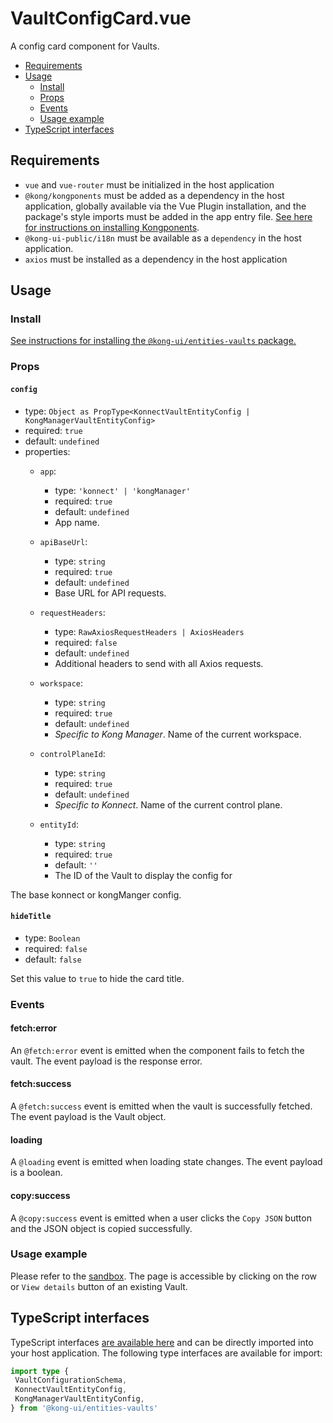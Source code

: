 # VaultConfigCard.vue

A config card component for Vaults.

- [Requirements](#requirements)
- [Usage](#usage)
    - [Install](#install)
    - [Props](#props)
    - [Events](#events)
    - [Usage example](#usage-example)
- [TypeScript interfaces](#typescript-interfaces)

## Requirements

- `vue` and `vue-router` must be initialized in the host application
- `@kong/kongponents` must be added as a dependency in the host application, globally available via the Vue Plugin installation, and the package's style imports must be added in the app entry file. [See here for instructions on installing Kongponents](https://kongponents.konghq.com/#globally-install-all-kongponents).
- `@kong-ui-public/i18n` must be available as a `dependency` in the host application.
- `axios` must be installed as a dependency in the host application

## Usage

### Install

[See instructions for installing the `@kong-ui/entities-vaults` package.](../README.md#install)

### Props

#### `config`

- type: `Object as PropType<KonnectVaultEntityConfig | KongManagerVaultEntityConfig>`
- required: `true`
- default: `undefined`
- properties:
    - `app`:
        - type: `'konnect' | 'kongManager'`
        - required: `true`
        - default: `undefined`
        - App name.

    - `apiBaseUrl`:
        - type: `string`
        - required: `true`
        - default: `undefined`
        - Base URL for API requests.

    - `requestHeaders`:
        - type: `RawAxiosRequestHeaders | AxiosHeaders`
        - required: `false`
        - default: `undefined`
        - Additional headers to send with all Axios requests.

    - `workspace`:
        - type: `string`
        - required: `true`
        - default: `undefined`
        - *Specific to Kong Manager*. Name of the current workspace.

    - `controlPlaneId`:
        - type: `string`
        - required: `true`
        - default: `undefined`
        - *Specific to Konnect*. Name of the current control plane.

    - `entityId`:
        - type: `string`
        - required: `true`
        - default: `''`
        - The ID of the Vault to display the config for

The base konnect or kongManger config.

#### `hideTitle`

- type: `Boolean`
- required: `false`
- default: `false`

Set this value to `true` to hide the card title.

### Events

#### fetch:error

An `@fetch:error` event is emitted when the component fails to fetch the vault. The event payload is the response error.

#### fetch:success

A `@fetch:success` event is emitted when the vault is successfully fetched. The event payload is the Vault object.

#### loading

A `@loading` event is emitted when loading state changes. The event payload is a boolean.

#### copy:success

A `@copy:success` event is emitted when a user clicks the `Copy JSON` button and the JSON object is copied successfully.

### Usage example

Please refer to the [sandbox](../sandbox/pages/VaultConfigCardPage.vue). The page is accessible by clicking on the row or `View details` button of an existing Vault.

## TypeScript interfaces

TypeScript interfaces [are available here](https://github.com/Kong/shared-ui-components/blob/main/packages/entities/entities-vaults/src/types/vault-config.ts) and can be directly imported into your host application. The following type interfaces are available for import:

```ts
import type {
 VaultConfigurationSchema,
 KonnectVaultEntityConfig,
 KongManagerVaultEntityConfig,
} from '@kong-ui/entities-vaults'
```